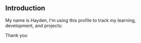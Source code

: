 ## Introduction 

My name is Hayden,
I'm using this profile to track my learning, development, and projects:

Thank you







